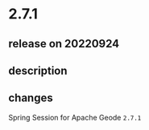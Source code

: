 # 2.7.1

## release on 20220924

## description

## changes

Spring Session for Apache Geode <code>2.7.1</code>

